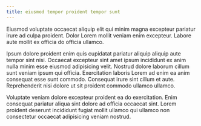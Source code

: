 ```yaml
---
title: eiusmod tempor proident tempor sunt
---
```


Eiusmod voluptate occaecat aliquip elit qui minim magna excepteur pariatur irure ad culpa proident. Dolor Lorem mollit veniam enim excepteur. Labore aute mollit ex officia do officia ullamco.

Ipsum dolore proident enim quis cupidatat pariatur aliquip aliquip aute tempor sint nisi. Occaecat excepteur sint amet ipsum incididunt ex anim nulla minim esse eiusmod adipisicing velit. Nostrud dolore laborum cillum sunt veniam ipsum qui officia. Exercitation laboris Lorem ad enim ea anim consequat esse sunt commodo. Consequat irure sint cillum et aute. Reprehenderit nisi dolore ut sit proident commodo ullamco ullamco.

Voluptate veniam dolore excepteur proident ea do exercitation. Enim consequat pariatur aliqua sint dolore ad officia occaecat sint. Lorem proident deserunt incididunt fugiat mollit ullamco qui ullamco non consectetur occaecat adipisicing veniam nostrud.